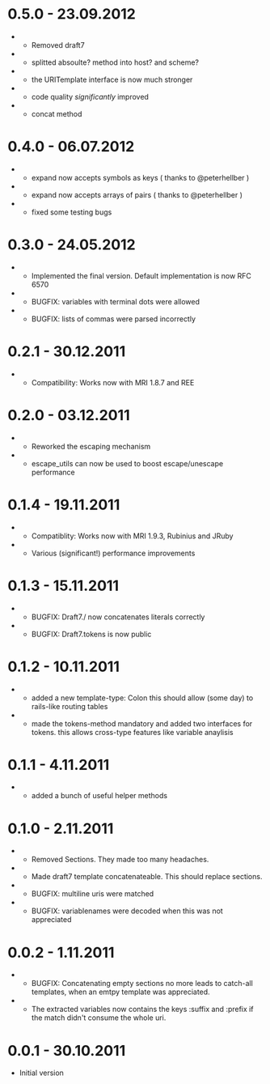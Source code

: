 # 0.5.0 - 23.09.2012
  - - Removed draft7
  - - splitted absoulte? method into host? and scheme?
  - + the URITemplate interface is now much stronger
  - * code quality _significantly_ improved
  - + concat method

# 0.4.0 - 06.07.2012
  - + expand now accepts symbols as keys ( thanks to @peterhellber )
  - + expand now accepts arrays of pairs ( thanks to @peterhellber )
  - * fixed some testing bugs

# 0.3.0 - 24.05.2012
  - + Implemented the final version. Default implementation is now RFC 6570
  - * BUGFIX: variables with terminal dots were allowed
  - * BUGFIX: lists of commas were parsed incorrectly

# 0.2.1 - 30.12.2011
  - * Compatibility: Works now with MRI 1.8.7 and REE

# 0.2.0 - 03.12.2011
  - * Reworked the escaping mechanism
  - + escape_utils can now be used to boost escape/unescape performance

# 0.1.4 - 19.11.2011
  - * Compatiblity: Works now with MRI 1.9.3, Rubinius and JRuby
  - * Various (significant!) performance improvements

# 0.1.3 - 15.11.2011
  - * BUGFIX: Draft7./ now concatenates literals correctly
  - * BUGFIX: Draft7.tokens is now public

# 0.1.2 - 10.11.2011
  - + added a new template-type: Colon
    this should allow (some day) to  rails-like routing tables
  - + made the tokens-method mandatory and added two interfaces for tokens.
    this allows cross-type features like variable anaylisis

# 0.1.1 -  4.11.2011
  - + added a bunch of useful helper methods

# 0.1.0 -  2.11.2011
  - - Removed Sections. They made too many headaches.
  - + Made draft7 template concatenateable. This should replace sections.
  - * BUGFIX: multiline uris were matched
  - * BUGFIX: variablenames were decoded when this was not appreciated

# 0.0.2 -  1.11.2011
  - * BUGFIX: Concatenating empty sections no more leads to catch-all templates, when an emtpy template was appreciated.
  - + The extracted variables now contains the keys :suffix and :prefix if the match didn't consume the whole uri.

# 0.0.1 - 30.10.2011
  - Initial version
